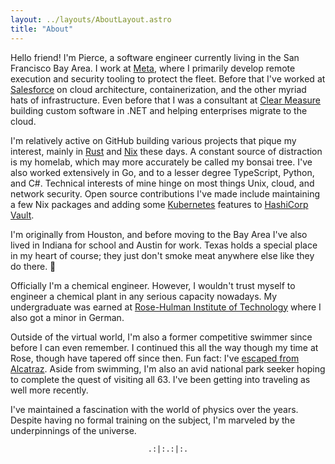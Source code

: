 ```yaml
---
layout: ../layouts/AboutLayout.astro
title: "About"
---
```


Hello friend! I'm Pierce, a software engineer currently living in the San Francisco Bay Area. I work at [Meta][1], where I primarily develop remote execution and security tooling to protect the fleet. Before that I've worked at [Salesforce][2] on cloud architecture, containerization, and the other myriad hats of infrastructure. Even before that I was a consultant at [Clear Measure][3] building custom software in .NET and helping enterprises migrate to the cloud.

I'm relatively active on GitHub building various projects that pique my interest, mainly in [Rust][6] and [Nix][7] these days. A constant source of distraction is my homelab, which may more accurately be called my bonsai tree. I've also worked extensively in Go, and to a lesser degree TypeScript, Python, and C#. Technical interests of mine hinge on most things Unix, cloud, and network security. Open source contributions I've made include maintaining a few Nix packages and adding some [Kubernetes][9] features to [HashiCorp Vault][8].

I'm originally from Houston, and before moving to the Bay Area I've also lived in Indiana for school and Austin for work. Texas holds a special place in my heart of course; they just don't smoke meat anywhere else like they do there. 🤠

Officially I'm a chemical engineer. However, I wouldn't trust myself to engineer a chemical plant in any serious capacity nowadays. My undergraduate was earned at [Rose-Hulman Institute of Technology][4] where I also got a minor in German.

Outside of the virtual world, I'm also a former competitive swimmer since before I can even remember. I continued this all the way though my time at Rose, though have tapered off since then. Fun fact: I've [escaped from Alcatraz][5]. Aside from swimming, I'm also an avid national park seeker hoping to complete the quest of visiting all 63. I've been getting into traveling as well more recently.

I've maintained a fascination with the world of physics over the years. Despite having no formal training on the subject, I'm marveled by the underpinnings of the universe.

<p style="text-align: center;">
    <code>.:|:.:|:.</code>
</p>

<!-- Links -->

[1]: https://www.meta.com/
[2]: https://www.salesforce.com/
[3]: https://clearmeasure.com/
[4]: https://www.rose-hulman.edu/
[5]: https://sharkfestswim.com/
[6]: https://www.rust-lang.org/
[7]: https://nixos.org/
[8]: https://www.vaultproject.io/
[9]: https://kubernetes.io/
